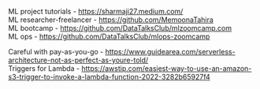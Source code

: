 ML project tutorials - https://sharmaji27.medium.com/  
ML researcher-freelancer - https://github.com/MemoonaTahira  
ML bootcamp - https://github.com/DataTalksClub/mlzoomcamp.com  
ML ops - https://github.com/DataTalksClub/mlops-zoomcamp  


Careful with pay-as-you-go - https://www.guidearea.com/serverless-architecture-not-as-perfect-as-youre-told/  
Triggers for Lambda - https://awstip.com/easiest-way-to-use-an-amazon-s3-trigger-to-invoke-a-lambda-function-2022-3282b65927f4  

